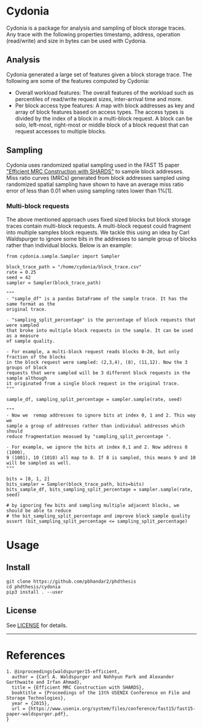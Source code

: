 # Cydonia

Cydonia is a package for analysis and sampling of block storage traces. Any trace with the following properties timestamp, address, operation (read/write) and size in bytes can be used
with Cydonia. 


## Analysis

Cydonia generated a large set of features given a block storage trace. The following are some of the features computed by Cydonia:

- Overall workload features: The overall features of the workload such as percentiles of read/write request sizes, inter-arrival time and more. 
- Per block access type features: A map with block addresses as key and array of block features based on access types. The access types is divided by the index of a block in a multi-block request. A block can be solo, left-most, right-most or middle block of a block request that can request accesses to multiple blocks.  


## Sampling

Cydonia uses randomized spatial sampling used in the FAST 15 paper ["Efficient MRC Construction with SHARDS"](https://www.usenix.org/system/files/conference/fast15/fast15-paper-waldspurger.pdf) to sample block addresses. Miss ratio curves (MRCs) generated from block addresses sampled using randomized spatial sampling have shown to have an average miss ratio error of less than 0.01 when using sampling rates lower than 1%[1].


### Multi-block requests
The above mentioned approach uses fixed sized blocks but block storage traces contain multi-block requests.
A multi-block request could fragment into multiple samples block requests. We tackle this using an idea by Carl Waldspurger to ignore some bits in the addresses to sample group of blocks rather than individual blocks. Below is an example:

```
from cydonia.sample.Sampler import Sampler

block_trace_path = "/home/cydonia/block_trace.csv"
rate = 0.25
seed = 42
sampler = Sampler(block_trace_path)

"""
- "sample_df" is a pandas DataFrame of the sample trace. It has the same format as the 
original trace. 

- "sampling_split_percentage" is the percentage of block requests that were sampled 
that broke into multiple block requests in the sample. It can be used as a measure 
of sample quality. 

- For example, a multi-block request reads blocks 0-20, but only fraction of the blocks
in the block request were sampled: (2,3,4), (8), (11,12). Now the 3 groups of block 
requests that were sampled will be 3 different block requests in the sample although 
it originated from a single block request in the original trace. 
"""

sample_df, sampling_split_percentage = sampler.sample(rate, seed)

"""
- Now we  remap addresses to ignore bits at index 0, 1 and 2. This way we 
sample a group of addresses rather than individual addresses which should
reduce fragmentation measued by "sampling_split_percentage ".

- For example, we ignore the bits at index 0,1 and 2. Now address 8 (1000),
9 (1001), 10 (1010) all map to 8. If 8 is sampled, this means 9 and 10 
will be sampled as well.
"""

bits = [0, 1, 2]
bits_sampler = Sampler(block_trace_path, bits=bits)
bits_sample_df, bits_sampling_split_percentage = sampler.sample(rate, seed)

# by ignoring few bits and sampling multiple adjacent blocks, we should be able to reduce
# the bit_sampling_split_percentage and improve block sample quality 
assert (bit_sampling_split_percentage <= sampling_split_percentage)

```


# Usage

## Install 
```
git clone https://github.com/pbhandar2/phdthesis
cd phdthesis/cydonia
pip3 install . --user
```


## License
See [LICENSE](LICENSE) for details.

---



# References
```
1. @inproceedings{waldspurger15-efficient,
  author = {Carl A. Waldspurger and Nohhyun Park and Alexander Garthwaite and Irfan Ahmad},
  title = {Efficient MRC Construction with SHARDS},
  booktitle = {Proceedings of the 13th USENIX Conference on File and Storage Technologies},
  year = {2015},
  url = {https://www.usenix.org/system/files/conference/fast15/fast15-paper-waldspurger.pdf},
}
```
